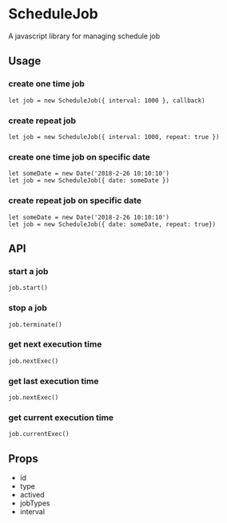 # ScheduleJob
A javascript library for managing schedule job

##  Usage
### create one time job
```
let job = new ScheduleJob({ interval: 1000 }, callback)
```

### create repeat job
```
let job = new ScheduleJob({ interval: 1000, repeat: true })
```

### create one time job on specific date
```
let someDate = new Date('2018-2-26 10:10:10')
let job = new ScheduleJob({ date: someDate })
```


### create repeat job on specific date
```
let someDate = new Date('2018-2-26 10:10:10')
let job = new ScheduleJob({ date: someDate, repeat: true})
```

##  API

### start a job
``` 
job.start()
```

### stop a job
```
job.terminate()
```


### get next execution time
```
job.nextExec()
```

### get last execution time
```
job.nextExec()
```

### get current execution time
```
job.currentExec()
```

##  Props
- id 
- type
- actived
- jobTypes
- interval